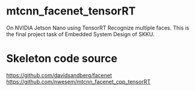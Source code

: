 # mtcnn_facenet_tensorRT
On NVIDIA Jetson Nano using TensorRT Recognize multiple faces. This is the final project task of Embedded System Design of SKKU.


# Skeleton code source
https://github.com/davidsandberg/facenet
https://github.com/nwesem/mtcnn_facenet_cpp_tensorRT

